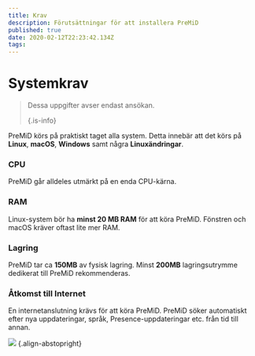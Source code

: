 ```yaml
---
title: Krav
description: Förutsättningar för att installera PreMiD
published: true
date: 2020-02-12T22:23:42.134Z
tags: 
---
```


# Systemkrav

> Dessa uppgifter avser endast ansökan. 
> 
> {.is-info}

PreMiD körs på praktiskt taget alla system. Detta innebär att det körs på **Linux**, **macOS**, **Windows** samt några **Linuxändringar**.

### CPU
PreMiD går alldeles utmärkt på en enda CPU-kärna.

### RAM
Linux-system bör ha **minst 20 MB RAM** för att köra PreMiD. Fönstren och macOS kräver oftast lite mer RAM.

### Lagring
PreMiD tar ca **150MB** av fysisk lagring. Minst **200MB** lagringsutrymme dedikerat till PreMiD rekommenderas.

### Åtkomst till Internet
En internetanslutning krävs för att köra PreMiD. PreMiD söker automatiskt efter nya uppdateringar, språk, Presence-uppdateringar etc. från tid till annan.

![](https://a.icons8.com/ViUXyjOj/f4tFww/svg.svg) {.align-abstopright}